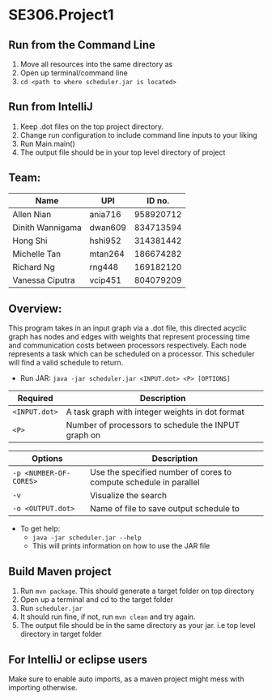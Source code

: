 # SE306.Project1

## Run from the Command Line
1. Move all resources into the same directory as
2. Open up terminal/command line
3. `cd <path to where scheduler.jar is located> `

## Run from IntelliJ
1. Keep .dot files on the top project directory.
2. Change run configuration to include command line inputs to your liking
3. Run Main.main()
4. The output file should be in your top level directory of project

## Team:
| Name | UPI | ID no. |
|---|---|---|
| Allen Nian | ania716 | 958920712 |
| Dinith Wannigama | dwan609 | 834713594 |
| Hong Shi | hshi952 | 314381442 |
| Michelle Tan | mtan264 | 186674282 |
| Richard Ng | rng448 | 169182120 |
| Vanessa Ciputra | vcip451 | 804079209 |


## Overview:
This program takes in an input graph via a .dot file, this directed acyclic graph has nodes and edges with weights that represent processing time and communication costs between processors respectively. Each node represents a task which can be scheduled on a processor. This scheduler will find a valid schedule to return.

- Run JAR: `java -jar scheduler.jar <INPUT.dot> <P> [OPTIONS]`

| Required | Description | 
|---|---|
| `<INPUT.dot>` | A task graph with integer weights in dot format |
| `<P>` | Number of processors to schedule the INPUT graph on |

| Options | Description |
|---|---|
| `-p <NUMBER-OF-CORES>` | Use the specified number of cores to compute schedule in parallel |
| `-v` | Visualize the search |
| `-o <OUTPUT.dot>` | Name of file to save output schedule to |

- To get help:
  - `java -jar scheduler.jar --help`
  - This will prints information on how to use the JAR file

## Build Maven project

1. Run `mvn package`. This should generate a target folder on top directory
2. Open up a terminal and cd to the target folder
3. Run `scheduler.jar`
4. It should run fine, if not, run `mvn clean` and try again.
5. The output file should be in the same directory as your jar. i.e top level directory in target folder

## For IntelliJ or eclipse users

Make sure to enable auto imports, as a maven project might mess with importing otherwise.